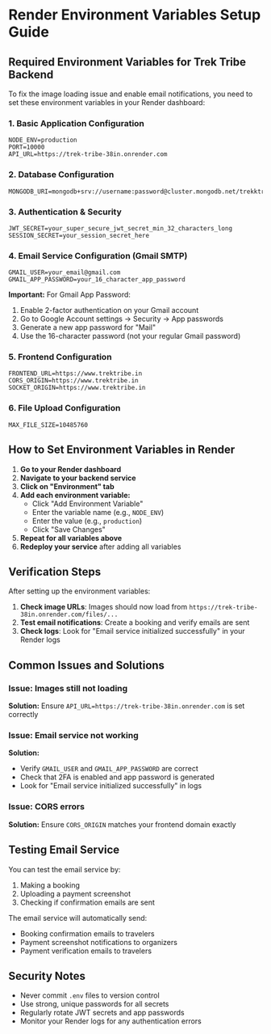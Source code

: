 # Render Environment Variables Setup Guide

## Required Environment Variables for Trek Tribe Backend

To fix the image loading issue and enable email notifications, you need to set these environment variables in your Render dashboard:

### 1. Basic Application Configuration
```
NODE_ENV=production
PORT=10000
API_URL=https://trek-tribe-38in.onrender.com
```

### 2. Database Configuration
```
MONGODB_URI=mongodb+srv://username:password@cluster.mongodb.net/trekktribe
```

### 3. Authentication & Security
```
JWT_SECRET=your_super_secure_jwt_secret_min_32_characters_long
SESSION_SECRET=your_session_secret_here
```

### 4. Email Service Configuration (Gmail SMTP)
```
GMAIL_USER=your_email@gmail.com
GMAIL_APP_PASSWORD=your_16_character_app_password
```

**Important:** For Gmail App Password:
1. Enable 2-factor authentication on your Gmail account
2. Go to Google Account settings → Security → App passwords
3. Generate a new app password for "Mail"
4. Use the 16-character password (not your regular Gmail password)

### 5. Frontend Configuration
```
FRONTEND_URL=https://www.trektribe.in
CORS_ORIGIN=https://www.trektribe.in
SOCKET_ORIGIN=https://www.trektribe.in
```

### 6. File Upload Configuration
```
MAX_FILE_SIZE=10485760
```

## How to Set Environment Variables in Render

1. **Go to your Render dashboard**
2. **Navigate to your backend service**
3. **Click on "Environment" tab**
4. **Add each environment variable:**
   - Click "Add Environment Variable"
   - Enter the variable name (e.g., `NODE_ENV`)
   - Enter the value (e.g., `production`)
   - Click "Save Changes"
5. **Repeat for all variables above**
6. **Redeploy your service** after adding all variables

## Verification Steps

After setting up the environment variables:

1. **Check image URLs**: Images should now load from `https://trek-tribe-38in.onrender.com/files/...`
2. **Test email notifications**: Create a booking and verify emails are sent
3. **Check logs**: Look for "Email service initialized successfully" in your Render logs

## Common Issues and Solutions

### Issue: Images still not loading
**Solution:** Ensure `API_URL=https://trek-tribe-38in.onrender.com` is set correctly

### Issue: Email service not working
**Solution:** 
- Verify `GMAIL_USER` and `GMAIL_APP_PASSWORD` are correct
- Check that 2FA is enabled and app password is generated
- Look for "Email service initialized successfully" in logs

### Issue: CORS errors
**Solution:** Ensure `CORS_ORIGIN` matches your frontend domain exactly

## Testing Email Service

You can test the email service by:
1. Making a booking
2. Uploading a payment screenshot
3. Checking if confirmation emails are sent

The email service will automatically send:
- Booking confirmation emails to travelers
- Payment screenshot notifications to organizers
- Payment verification emails to travelers

## Security Notes

- Never commit `.env` files to version control
- Use strong, unique passwords for all secrets
- Regularly rotate JWT secrets and app passwords
- Monitor your Render logs for any authentication errors

